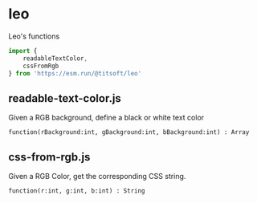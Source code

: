 # leo
Leo's functions

```javascript
import {
    readableTextColor,
    cssFromRgb
} from 'https://esm.run/@titsoft/leo'
```

## readable-text-color.js

Given a RGB background, define a black or white text color

```
function(rBackground:int, gBackground:int, bBackground:int) : Array
```

## css-from-rgb.js

Given a RGB Color, get the corresponding CSS string.

```
function(r:int, g:int, b:int) : String

```
